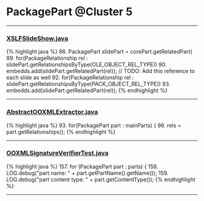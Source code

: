 # PackagePart @Cluster 5

***

### [XSLFSlideShow.java](https://searchcode.com/codesearch/view/97406428/)
{% highlight java %}
86. PackagePart slidePart = corePart.getRelatedPart(
89. for(PackageRelationship rel : slidePart.getRelationshipsByType(OLE_OBJECT_REL_TYPE))
90.     embedds.add(slidePart.getRelatedPart(rel)); // TODO: Add this reference to each slide as well
92. for(PackageRelationship rel : slidePart.getRelationshipsByType(PACK_OBJECT_REL_TYPE))
93.       embedds.add(slidePart.getRelatedPart(rel));
{% endhighlight %}

***

### [AbstractOOXMLExtractor.java](https://searchcode.com/codesearch/view/111785571/)
{% highlight java %}
93. for(PackagePart part : mainParts) {
96.       rels = part.getRelationships();
{% endhighlight %}

***

### [OOXMLSignatureVerifierTest.java](https://searchcode.com/codesearch/view/7982558/)
{% highlight java %}
157. for (PackagePart part : parts) {
158.   LOG.debug("part name: " + part.getPartName().getName());
159.   LOG.debug("part content type: " + part.getContentType());
{% endhighlight %}

***

